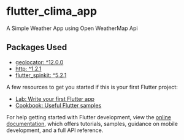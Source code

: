 # flutter_clima_app

A Simple Weather App using Open WeatherMap Api

## Packages Used

- [geolocator: ^12.0.0](https://pub.dev/packages/geolocator)
- [http: ^1.2.1](https://pub.dev/packages/http)
- [flutter_spinkit: ^5.2.1](https://pub.dev/packages/flutter_spinkit)

A few resources to get you started if this is your first Flutter project:

- [Lab: Write your first Flutter app](https://docs.flutter.dev/get-started/codelab)
- [Cookbook: Useful Flutter samples](https://docs.flutter.dev/cookbook)

For help getting started with Flutter development, view the
[online documentation](https://docs.flutter.dev/), which offers tutorials,
samples, guidance on mobile development, and a full API reference.
